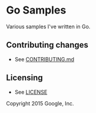 Go Samples
==========

Various samples I've written in Go.


Contributing changes
--------------------

* See [CONTRIBUTING.md](CONTRIBUTING.md)

Licensing
---------

* See [LICENSE](LICENSE)


Copyright 2015 Google, Inc.

